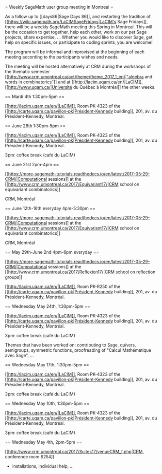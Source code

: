 = Weekly SageMath user group meeting in Montreal =

As a follow up to [[days86|Sage Days 86]], and restarting the
tradition of [[https://wiki.sagemath.org/LaCIMSageFridays|LaCIM's Sage Fridays]],
there will be a weekly SageMath meeting this Spring in
Montreal. This will be the occasion to get together, help each other,
work on our pet Sage projects, share expertise, ... Whether you would
like to discover Sage, get help on specific issues, or participate
to coding sprints, you are welcome!

The program will
be informal and improvised at the beginning of each meeting according
to the participants wishes and needs.

The meeting will be hosted alternatively at CRM during the workshops
of the thematic semester
[[http://www.crm.umontreal.ca/act/theme/theme_2017_1_en/|"algebra and words in combinatorics"]]
and at
[[http://lacim.uqam.ca/en/|LaCIM]],
[[http://www.uqam.ca/|Université du Québec à Montréal]] the other weeks.

== Mardi 4th 1:30pm-5pm ==

[[http://lacim.uqam.ca/en/|LaCIM]], Room PK-4323 of the [[http://carte.uqam.ca/pavillon-pk|Président-Kennedy building]], 201,
av. du Président-Kennedy, Montréal.

== June 28th 1:30pm-5pm ==

[[http://lacim.uqam.ca/en/|LaCIM]], Room PK-4323 of the [[http://carte.uqam.ca/pavillon-pk|Président-Kennedy building]], 201,
av. du Président-Kennedy, Montréal.

3pm: coffee break (café du LaCIM)


== June 21st 2pm-4pm ==

[[https://more-sagemath-tutorials.readthedocs.io/en/latest/2017-05-29-CRM/|Computational sessions]] at the [[http://www.crm.umontreal.ca/2017/Equivariant17/|CRM school on equivariant combinatorics]]

CRM, Montréal

== June 12th-16th everyday 4pm-5:30pm ==

[[https://more-sagemath-tutorials.readthedocs.io/en/latest/2017-05-29-CRM/|Computational sessions]] at the [[http://www.crm.umontreal.ca/2017/Equivariant17/|CRM school on equivariant combinatorics]]

CRM, Montréal

== May 29th-June 2nd 4pm-6pm everyday ==

[[https://more-sagemath-tutorials.readthedocs.io/en/latest/2017-05-29-CRM/|Computational sessions]] at the [[http://www.crm.umontreal.ca/2017/Reflexion17/|CRM school on reflection groups]]

[[http://lacim.uqam.ca/en/|LaCIM]], Room PK-R250 of the [[http://carte.uqam.ca/pavillon-pk|Président-Kennedy building]], 201,
av. du Président-Kennedy, Montréal.

== Wednesday May 24th, 1:30pm-5pm ==

[[http://lacim.uqam.ca/en/|LaCIM]], Room PK-4323 of the [[http://carte.uqam.ca/pavillon-pk|Président-Kennedy building]], 201,
av. du Président-Kennedy, Montréal.

3pm: coffee break (café du LaCIM)

Themes that have been worked on: contributing to Sage, quivers, semigroups, symmetric functions, proofreading of "Calcul Mathématique avec Sage", ...

== Wednesday May 17th, 1:30pm-5pm ==

[[http://lacim.uqam.ca/en/|LaCIM]], Room PK-4323 of the [[http://carte.uqam.ca/pavillon-pk|Président-Kennedy building]], 201,
av. du Président-Kennedy, Montréal.

3pm: coffee break (café du LaCIM)

== Wednesday May 10th, 1:30pm-5pm ==

[[http://lacim.uqam.ca/en/|LaCIM]], Room PK-4323 of the [[http://carte.uqam.ca/pavillon-pk|Président-Kennedy building]], 201,
av. du Président-Kennedy, Montréal.

3pm: coffee break (café du LaCIM)

== Wednesday May 4th, 2pm-5pm ==

[[http://www.crm.umontreal.ca/2017/Suites17/venueCRM_f.php|CRM, conference room 6254]]

- Installations, individual help, ...

